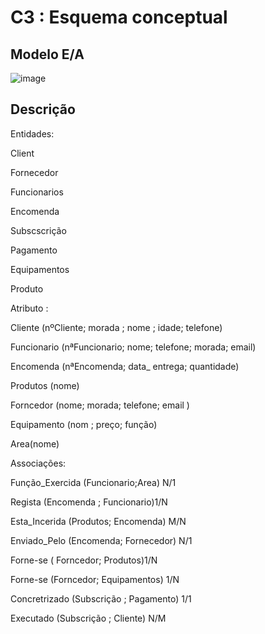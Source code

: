 # C3 : Esquema conceptual

## Modelo E/A
![image](https://user-images.githubusercontent.com/96313629/171878389-88b0e70d-6e42-46c6-a82c-86c91d15d701.png)

## Descrição
Entidades:

Client

Fornecedor

Funcionarios

Encomenda

Subscscrição                          

Pagamento 

Equipamentos

Produto

Atributo :

Cliente (nºCliente; morada ; nome ; idade; telefone) 

Funcionario (nªFuncionario; nome; telefone; morada; email)

Encomenda (nªEncomenda; data_ entrega; quantidade)

Produtos (nome)

Forncedor (nome; morada; telefone; email )

Equipamento (nom ; preço; função)

Area(nome)

Associações:

Função_Exercida (Funcionario;Area) N/1

Regista (Encomenda ; Funcionario)1/N

Esta_Incerida (Produtos; Encomenda) M/N

Enviado_Pelo (Encomenda; Fornecedor) N/1

Forne-se ( Forncedor; Produtos)1/N

Forne-se (Forncedor; Equipamentos) 1/N

Concretrizado (Subscrição ; Pagamento) 1/1

Executado (Subscrição ; Cliente) N/M





